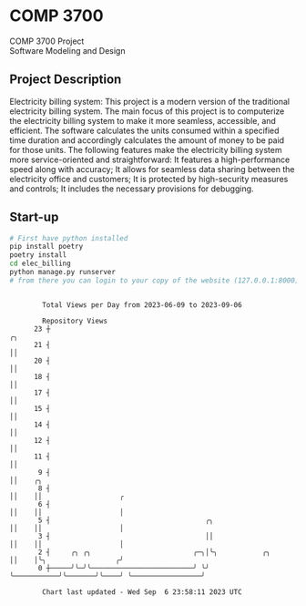 # COMP 3700
COMP 3700 Project  
Software Modeling and Design
## Project Description
Electricity billing system: This project is a modern version of the traditional electricity billing system. The main focus of this project is to computerize the electricity billing system to make it more seamless, accessible, and efficient. The software calculates the units consumed within a specified time duration and accordingly calculates the amount of money to be paid for those units. The following features make the electricity billing system more service-oriented and straightforward: It features a high-performance speed along with accuracy; It allows for seamless data sharing between the electricity office and customers; It is protected by high-security measures and controls; It includes the necessary provisions for debugging.

## Start-up
```bash
# First have python installed
pip install poetry
poetry install
cd elec_billing
python manage.py runserver
# from there you can login to your copy of the website (127.0.0.1:8000), default creds are admin/admin
```

```

        Total Views per Day from 2023-06-09 to 2023-09-06

        Repository Views
      23 ┼                                                             ╭╮
      21 ┤                                                             ││
      20 ┤                                                             ││
      18 ┤                                                             ││
      17 ┤                                                             ││
      15 ┤                                                             ││
      14 ┤                                                             ││
      12 ┤                                                             ││
      11 ┤                                                             ││
       9 ┤                                                             ││    ╭╮
       8 ┤                                                             ││    ││                   ╭
       6 ┤                                                             ││    ││                   │
       5 ┤                                      ╭╮                     ││    ││                   │
       3 ┤                                      ││                     ││    ││                   │
       2 ┤     ╭╮ ╭╮                         ╭─╮│╰╮           ╭╮       ││    │╰╮                 ╭╯
       0 ┼─────╯╰─╯╰─────────────────────────╯ ╰╯ ╰───────────╯╰───────╯╰────╯ ╰─────────────────╯

        Chart last updated - Wed Sep  6 23:58:11 2023 UTC
        
```
